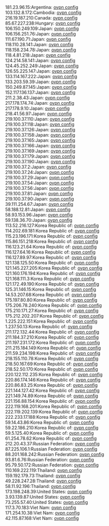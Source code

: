 181.23.96.15:Argentina: [ovpn config](vpn/181_23_96_15.ovpn)  
103.132.8.172:Cambodia: [ovpn config](vpn/103_132_8_172.ovpn)  
216.19.187.210:Canada: [ovpn config](vpn/216_19_187_210.ovpn)  
85.67.227.238:Hungary: [ovpn config](vpn/85_67_227_238.ovpn)  
106.150.249.109:Japan: [ovpn config](vpn/106_150_249_109.ovpn)  
106.156.251.76:Japan: [ovpn config](vpn/106_156_251_76.ovpn)  
111.67.190.71:Japan: [ovpn config](vpn/111_67_190_71.ovpn)  
118.110.28.141:Japan: [ovpn config](vpn/118_110_28_141.ovpn)  
118.158.234.78:Japan: [ovpn config](vpn/118_158_234_78.ovpn)  
118.4.81.218:Japan: [ovpn config](vpn/118_4_81_218.ovpn)  
124.214.58.141:Japan: [ovpn config](vpn/124_214_58_141.ovpn)  
124.45.252.249:Japan: [ovpn config](vpn/124_45_252_249.ovpn)  
126.55.225.147:Japan: [ovpn config](vpn/126_55_225_147.ovpn)  
133.114.167.222:Japan: [ovpn config](vpn/133_114_167_222.ovpn)  
133.203.59.39:Japan: [ovpn config](vpn/133_203_59_39.ovpn)  
150.249.87.145:Japan: [ovpn config](vpn/150_249_87_145.ovpn)  
152.117.136.137:Japan: [ovpn config](vpn/152_117_136_137.ovpn)  
211.2.38.43:Japan: [ovpn config](vpn/211_2_38_43.ovpn)  
217.178.174.74:Japan: [ovpn config](vpn/217_178_174_74.ovpn)  
217.178.9.10:Japan: [ovpn config](vpn/217_178_9_10.ovpn)  
218.41.56.97:Japan: [ovpn config](vpn/218_41_56_97.ovpn)  
219.100.37.110:Japan: [ovpn config](vpn/219_100_37_110.ovpn)  
219.100.37.118:Japan: [ovpn config](vpn/219_100_37_118.ovpn)  
219.100.37.126:Japan: [ovpn config](vpn/219_100_37_126.ovpn)  
219.100.37.158:Japan: [ovpn config](vpn/219_100_37_158.ovpn)  
219.100.37.165:Japan: [ovpn config](vpn/219_100_37_165.ovpn)  
219.100.37.166:Japan: [ovpn config](vpn/219_100_37_166.ovpn)  
219.100.37.169:Japan: [ovpn config](vpn/219_100_37_169.ovpn)  
219.100.37.179:Japan: [ovpn config](vpn/219_100_37_179.ovpn)  
219.100.37.190:Japan: [ovpn config](vpn/219_100_37_190.ovpn)  
219.100.37.2:Japan: [ovpn config](vpn/219_100_37_2.ovpn)  
219.100.37.24:Japan: [ovpn config](vpn/219_100_37_24.ovpn)  
219.100.37.29:Japan: [ovpn config](vpn/219_100_37_29.ovpn)  
219.100.37.54:Japan: [ovpn config](vpn/219_100_37_54.ovpn)  
219.100.37.56:Japan: [ovpn config](vpn/219_100_37_56.ovpn)  
219.100.37.81:Japan: [ovpn config](vpn/219_100_37_81.ovpn)  
219.100.37.90:Japan: [ovpn config](vpn/219_100_37_90.ovpn)  
39.111.254.67:Japan: [ovpn config](vpn/39_111_254_67.ovpn)  
58.188.12.81:Japan: [ovpn config](vpn/58_188_12_81.ovpn)  
58.93.153.96:Japan: [ovpn config](vpn/58_93_153_96.ovpn)  
59.138.36.70:Japan: [ovpn config](vpn/59_138_36_70.ovpn)  
113.52.216.127:Korea Republic of: [ovpn config](vpn/113_52_216_127.ovpn)  
114.202.69.181:Korea Republic of: [ovpn config](vpn/114_202_69_181.ovpn)  
115.23.196.171:Korea Republic of: [ovpn config](vpn/115_23_196_171.ovpn)  
115.86.151.218:Korea Republic of: [ovpn config](vpn/115_86_151_218.ovpn)  
116.123.21.64:Korea Republic of: [ovpn config](vpn/116_123_21_64.ovpn)  
116.127.64.16:Korea Republic of: [ovpn config](vpn/116_127_64_16.ovpn)  
116.127.89.97:Korea Republic of: [ovpn config](vpn/116_127_89_97.ovpn)  
121.138.125.50:Korea Republic of: [ovpn config](vpn/121_138_125_50.ovpn)  
121.145.227.205:Korea Republic of: [ovpn config](vpn/121_145_227_205.ovpn)  
121.160.176.194:Korea Republic of: [ovpn config](vpn/121_160_176_194.ovpn)  
121.168.111.3:Korea Republic of: [ovpn config](vpn/121_168_111_3.ovpn)  
121.172.49.190:Korea Republic of: [ovpn config](vpn/121_172_49_190.ovpn)  
125.31.146.15:Korea Republic of: [ovpn config](vpn/125_31_146_15.ovpn)  
14.53.207.68:Korea Republic of: [ovpn config](vpn/14_53_207_68.ovpn)  
175.197.80.80:Korea Republic of: [ovpn config](vpn/175_197_80_80.ovpn)  
175.206.78.240:Korea Republic of: [ovpn config](vpn/175_206_78_240.ovpn)  
175.210.171.27:Korea Republic of: [ovpn config](vpn/175_210_171_27.ovpn)  
175.212.202.207:Korea Republic of: [ovpn config](vpn/175_212_202_207.ovpn)  
1.225.222.151:Korea Republic of: [ovpn config](vpn/1_225_222_151.ovpn)  
1.237.50.13:Korea Republic of: [ovpn config](vpn/1_237_50_13.ovpn)  
211.172.132.44:Korea Republic of: [ovpn config](vpn/211_172_132_44.ovpn)  
211.184.37.210:Korea Republic of: [ovpn config](vpn/211_184_37_210.ovpn)  
211.197.231.172:Korea Republic of: [ovpn config](vpn/211_197_231_172.ovpn)  
211.215.184.149:Korea Republic of: [ovpn config](vpn/211_215_184_149.ovpn)  
211.59.234.198:Korea Republic of: [ovpn config](vpn/211_59_234_198.ovpn)  
218.155.110.78:Korea Republic of: [ovpn config](vpn/218_155_110_78.ovpn)  
218.50.167.69:Korea Republic of: [ovpn config](vpn/218_50_167_69.ovpn)  
218.52.50.170:Korea Republic of: [ovpn config](vpn/218_52_50_170.ovpn)  
220.122.112.235:Korea Republic of: [ovpn config](vpn/220_122_112_235.ovpn)  
220.86.174.146:Korea Republic of: [ovpn config](vpn/220_86_174_146.ovpn)  
220.86.83.25:Korea Republic of: [ovpn config](vpn/220_86_83_25.ovpn)  
221.144.127.42:Korea Republic of: [ovpn config](vpn/221_144_127_42.ovpn)  
221.149.74.89:Korea Republic of: [ovpn config](vpn/221_149_74_89.ovpn)  
221.156.88.154:Korea Republic of: [ovpn config](vpn/221_156_88_154.ovpn)  
222.119.168.201:Korea Republic of: [ovpn config](vpn/222_119_168_201.ovpn)  
222.119.202.139:Korea Republic of: [ovpn config](vpn/222_119_202_139.ovpn)  
222.233.17.188:Korea Republic of: [ovpn config](vpn/222_233_17_188.ovpn)  
59.14.43.86:Korea Republic of: [ovpn config](vpn/59_14_43_86.ovpn)  
59.22.186.210:Korea Republic of: [ovpn config](vpn/59_22_186_210.ovpn)  
59.5.125.40:Korea Republic of: [ovpn config](vpn/59_5_125_40.ovpn)  
61.254.78.62:Korea Republic of: [ovpn config](vpn/61_254_78_62.ovpn)  
212.20.43.37:Russian Federation: [ovpn config](vpn/212_20_43_37.ovpn)  
87.225.106.1:Russian Federation: [ovpn config](vpn/87_225_106_1.ovpn)  
88.201.168.242:Russian Federation: [ovpn config](vpn/88_201_168_242.ovpn)  
93.81.6.76:Russian Federation: [ovpn config](vpn/93_81_6_76.ovpn)  
95.79.50.172:Russian Federation: [ovpn config](vpn/95_79_50_172.ovpn)  
110.169.222.119:Thailand: [ovpn config](vpn/110_169_222_119.ovpn)  
159.192.179.73:Thailand: [ovpn config](vpn/159_192_179_73.ovpn)  
49.228.247.28:Thailand: [ovpn config](vpn/49_228_247_28.ovpn)  
58.11.92.196:Thailand: [ovpn config](vpn/58_11_92_196.ovpn)  
173.198.248.39:United States: [ovpn config](vpn/173_198_248_39.ovpn)  
3.93.139.87:United States: [ovpn config](vpn/3_93_139_87.ovpn)  
73.255.57.40:United States: [ovpn config](vpn/73_255_57_40.ovpn)  
117.3.70.183:Viet Nam: [ovpn config](vpn/117_3_70_183.ovpn)  
171.254.10.38:Viet Nam: [ovpn config](vpn/171_254_10_38.ovpn)  
42.115.87.168:Viet Nam: [ovpn config](vpn/42_115_87_168.ovpn)  
